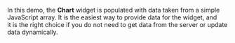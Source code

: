 In&nbsp;this demo, the **Chart** widget is&nbsp;populated with data taken from a&nbsp;simple JavaScript array. It&nbsp;is&nbsp;the easiest way to&nbsp;provide data for the widget, and it&nbsp;is&nbsp;the right choice if&nbsp;you do&nbsp;not need to&nbsp;get data from the server or&nbsp;update data dynamically.